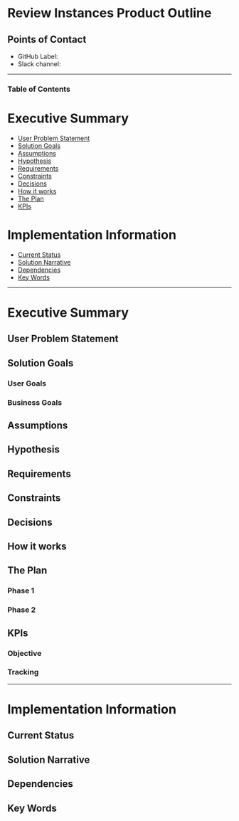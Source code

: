 # Review Instances Product Outline

## Points of Contact
- GitHub Label: 
- Slack channel: 

 
---

### Table of Contents

# Executive Summary 
- [User Problem Statement](#user-problem-statement)
- [Solution Goals](#solution-goals)
- [Assumptions](#assumptions)
- [Hypothesis](#hypothesis)
- [Requirements](#requirements)
- [Constraints](#constraints)
- [Decisions](#decisions)
- [How it works](#how-it-works)
- [The Plan](#the-plan)
- [KPIs](#kpis)

# Implementation Information
- [Current Status](#current-status)
- [Solution Narrative](#solution-narrative)
- [Dependencies](#Dependencies)
- [Key Words](#key-words)


---
# Executive Summary

## User Problem Statement


## Solution Goals

### User Goals

### Business Goals

## Assumptions

  
## Hypothesis


## Requirements  


## Constraints

## Decisions


## How it works



## The Plan

### Phase 1 

### Phase 2 


## KPIs
### Objective

### Tracking
---

# Implementation Information

## Current Status

## Solution Narrative


## Dependencies


## Key Words

